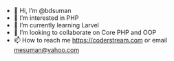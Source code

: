 - 👋 Hi, I’m @bdsuman
- 👀 I’m interested in PHP
- 🌱 I’m currently learning Larvel
- 💞️ I’m looking to collaborate on Core PHP and OOP
- 📫 How to reach me https://coderstream.com or email mesuman@yahoo.com

<!---
bdsuman/bdsuman is a ✨ special ✨ repository because its `README.md` (this file) appears on your GitHub profile.
You can click the Preview link to take a look at your changes.
--->
